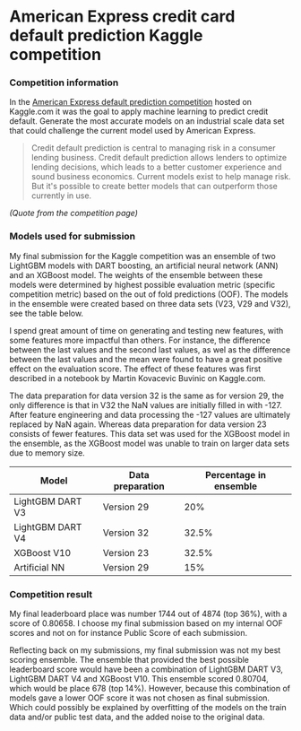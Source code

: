 # American Express credit card default prediction Kaggle competition
### Competition information
In the [American Express default prediction competition](https://www.kaggle.com/competitions/amex-default-prediction) hosted on Kaggle.com it was the goal to apply machine learning to predict credit default.
Generate the most accurate models on an industrial scale data set that could challenge the current model used by American Express.
> Credit default prediction is central to managing risk in a consumer lending business. Credit default prediction allows lenders to optimize lending decisions, which leads to a better customer experience and sound business economics. Current models exist to help manage risk. But it's possible to create better models that can outperform those currently in use.

*(Quote from the competition page)*

### Models used for submission
My final submission for the Kaggle competition was an ensemble of two LightGBM models with DART boosting,
an artificial neural network (ANN) and an XGBoost model. 
The weights of the ensemble between these models were determined by highest possible evaluation metric (specific competition metric) based on the out of fold predictions (OOF). 
The models in the ensemble were created based on three data sets (V23, V29 and V32), see the table below.

I spend great amount of time on generating and testing new features, with some features more impactful than others.
For instance, the difference between the last values and the second last values, as wel as the difference between the last values and the mean were found to have a great positive effect on the evaluation score.
The effect of these features was first described in a notebook by Martin Kovacevic Buvinic on Kaggle.com.

The data preparation for data version 32 is the same as for version 29,
the only difference is that in V32 the NaN values are initially filled in with -127. After feature engineering and data processing the -127 values are ultimately replaced by NaN again.
Whereas data preparation for data version 23 consists of fewer features. 
This data set was used for the XGBoost model in the ensemble, as the XGBoost model was unable to train on larger data sets due to memory size.

| Model | Data preparation | Percentage in ensemble |
| ------------- | ------------- | ------------- |
| LightGBM DART V3 | Version 29  | 20% |
| LightGBM DART V4 | Version 32  | 32.5% |
| XGBoost V10 | Version 23  | 32.5% | 
| Artificial NN | Version 29  | 15% |

### Competition result
My final leaderboard place was number 1744 out of 4874 (top 36%), with a score of 0.80658.
I choose my final submission based on my internal OOF scores and not on for instance Public Score of each submission.

Reflecting back on my submissions, my final submission was not my best scoring ensemble. 
The ensemble that provided the best possible leaderboard score would have been a combination of LightGBM DART V3, LightGBM DART V4 and XGBoost V10.
This ensemble scored 0.80704, which would be place 678 (top 14%).
However, because this combination of models gave a lower OOF score it was not chosen as final submission. 
Which could possibly be explained by overfitting of the models on the train data and/or public test data, and the added noise to the original data.
